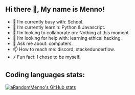 
## Hi there 👋, My name is Menno!

- 🔭 I’m currently busy with: School. 
- 🌱 I’m currently learnin: Python & Javascript. 
- 👯 I’m looking to collaborate on: Nothing at this moment. 
- 🤔 I’m looking for help with: learning ethical hacking. 
- 💬 Ask me about: computers. 
- 📫 How to reach me: discord, stackedunderflow. 
- ⚡ Fun fact: I chose to be myself. 

## Coding languages stats:

[![aRandomMenno's GitHub stats](https://github-readme-stats.vercel.app/api?username=aRandomMenno)](https://github.com/anuraghazra/github-readme-stats)